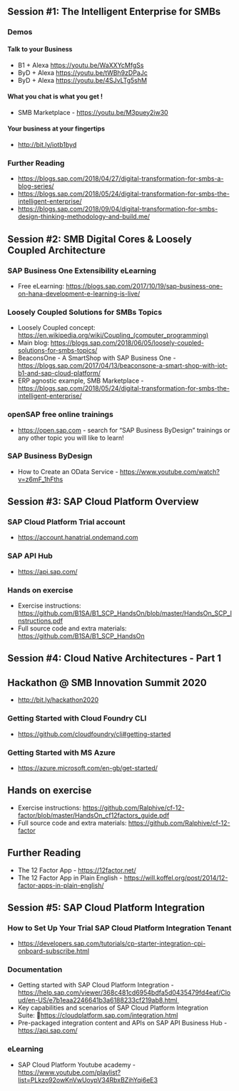 ## Session #1: The Intelligent Enterprise for SMBs

### Demos
#### Talk to your Business
* B1 + Alexa https://youtu.be/WaXXYcMfgSs
* ByD + Alexa https://youtu.be/tWBh9zDPaJc
* ByD + Alexa https://youtu.be/4SJvLTg5shM
#### What you chat is what you get !
 * SMB Marketplace - https://youtu.be/M3puey2iw30
#### Your business at your fingertips
* http://bit.ly/iotb1byd

### Further Reading

* https://blogs.sap.com/2018/04/27/digital-transformation-for-smbs-a-blog-series/
* https://blogs.sap.com/2018/05/24/digital-transformation-for-smbs-the-intelligent-enterprise/
* https://blogs.sap.com/2018/09/04/digital-transformation-for-smbs-design-thinking-methodology-and-build.me/

## Session #2: SMB Digital Cores & Loosely Coupled Architecture

### SAP Business One Extensibility eLearning
* Free eLearning: https://blogs.sap.com/2017/10/19/sap-business-one-on-hana-development-e-learning-is-live/

### Loosely Coupled Solutions for SMBs Topics
* Loosely Coupled concept: https://en.wikipedia.org/wiki/Coupling_(computer_programming)
* Main blog: https://blogs.sap.com/2018/06/05/loosely-coupled-solutions-for-smbs-topics/
* BeaconsOne - A SmartShop with SAP Business One - https://blogs.sap.com/2017/04/13/beaconsone-a-smart-shop-with-iot-b1-and-sap-cloud-platform/ 
* ERP agnostic example, SMB Marketplace  - https://blogs.sap.com/2018/05/24/digital-transformation-for-smbs-the-intelligent-enterprise/ 

### openSAP free online trainings 
* https://open.sap.com   - search for “SAP Business ByDesign” trainings or any other topic you will like to learn!

### SAP Business ByDesign
* How to Create an OData Service - https://www.youtube.com/watch?v=z6mF_1hFths

## Session #3: SAP Cloud Platform Overview

### SAP Cloud Platform Trial account
* https://account.hanatrial.ondemand.com

### SAP API Hub
* https://api.sap.com/

### Hands on exercise
* Exercise instructions: https://github.com/B1SA/B1_SCP_HandsOn/blob/master/HandsOn_SCP_Instructions.pdf
* Full source code and extra materials: https://github.com/B1SA/B1_SCP_HandsOn

## Session #4: Cloud Native Architectures - Part 1

## Hackathon @ SMB Innovation Summit 2020
* http://bit.ly/hackathon2020

### Getting Started with Cloud Foundry CLI
* https://github.com/cloudfoundry/cli#getting-started

### Getting Started with MS Azure
* https://azure.microsoft.com/en-gb/get-started/

## Hands on exercise
* Exercise instructions: https://github.com/Ralphive/cf-12-factor/blob/master/HandsOn_cf12factors_guide.pdf
* Full source code and extra materials: https://github.com/Ralphive/cf-12-factor

## Further Reading
* The 12 Factor App - https://12factor.net/
* The 12 Factor App in Plain English - https://will.koffel.org/post/2014/12-factor-apps-in-plain-english/
 
## Session #5: SAP Cloud Platform Integration

### How to Set Up Your Trial SAP Cloud Platform Integration Tenant 
* https://developers.sap.com/tutorials/cp-starter-integration-cpi-onboard-subscribe.html

### Documentation
* Getting started with SAP Cloud Platform Integration - https://help.sap.com/viewer/368c481cd6954bdfa5d0435479fd4eaf/Cloud/en-US/e7b1eaa2246641b3a6188233cf219ab8.html 
* Key capabilities and scenarios of SAP Cloud Platform Integration Suite: https://cloudplatform.sap.com/integration.html
* Pre-packaged integration content and APIs on SAP API Business Hub - https://api.sap.com/

### eLearning
* SAP Cloud Platform Youtube academy - https://www.youtube.com/playlist?list=PLkzo92owKnVwUoypV34RbxBZihYqi6eE3

